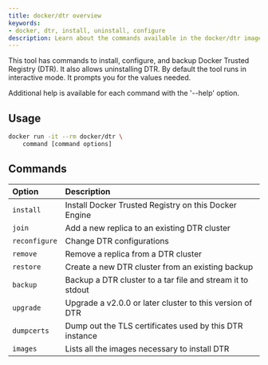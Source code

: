```yaml
---
title: docker/dtr overview
keywords:
- docker, dtr, install, uninstall, configure
description: Learn about the commands available in the docker/dtr image.
---
```


This tool has commands to install, configure, and backup Docker
Trusted Registry (DTR). It also allows uninstalling DTR.
By default the tool runs in interactive mode. It prompts you for
the values needed.

Additional help is available for each command with the '--help' option.


## Usage

```bash
docker run -it --rm docker/dtr \
    command [command options]
```


## Commands

| Option                       | Description                |
|:-----------------------------|:---------------------------|
|`install`| Install Docker Trusted Registry on this Docker Engine|
|`join`| Add a new replica to an existing DTR cluster|
|`reconfigure`| Change DTR configurations|
|`remove`| Remove a replica from a DTR cluster|
|`restore`| Create a new DTR cluster from an existing backup|
|`backup`| Backup a DTR cluster to a tar file and stream it to stdout|
|`upgrade`| Upgrade a v2.0.0 or later cluster to this version of DTR|
|`dumpcerts`| Dump out the TLS certificates used by this DTR instance|
|`images`| Lists all the images necessary to install DTR|

